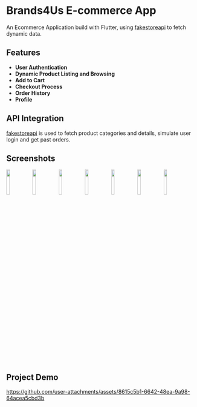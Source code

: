 # Brands4Us E-commerce App

An Ecommerce Application build with Flutter, using [fakestoreapi](https://fakestoreapi.com/docs) to fetch dynamic data.

## Features
- **User Authentication**
- **Dynamic Product Listing and Browsing**
- **Add to Cart**
- **Checkout Process**
- **Order History**
- **Profile**

## API Integration
 [fakestoreapi](https://fakestoreapi.com/docs) is used to fetch product categories and details, simulate user login and get past orders.

 ## Screenshots
<img src="https://github.com/user-attachments/assets/83596a83-fcb3-4155-87ac-e1d201003363" style="width:13%; height:13%;">

<img src="https://github.com/user-attachments/assets/7e871834-d298-4b91-b1f2-b73150d81321" style="width:13%; height:13%;">

<img src="https://github.com/user-attachments/assets/9adc91af-1c54-4c9f-a51c-1055801e3bc2" style="width:13%; height:13%;">

<img src="https://github.com/user-attachments/assets/54b3b29b-7eca-43c7-93dd-ac372a1a4de9" style="width:13%; height:13%;">

<img src="https://github.com/user-attachments/assets/a22745c9-2bc9-46c0-bf65-9d5b731b73ae" style="width:13%; height:13%;">

<img src="https://github.com/user-attachments/assets/871e43bf-b058-464f-83ee-d22f30f04ac5" style="width:13%; height:13%;">

<img src="https://github.com/user-attachments/assets/044d0759-b1e4-4747-8811-bd765dc3a001" style="width:13%; height:13%;">
 


## Project Demo 


https://github.com/user-attachments/assets/8615c5b1-6642-48ea-9a98-64acea5cbd3b

